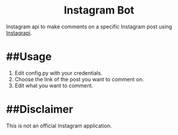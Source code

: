 <p align="center">
  
</p>

<h1 align="center">Instagram Bot</h1>

Instagram api to make comments on a specific Instagram post using [Instagrapi](https://github.com/subzeroid/instagrapi).

##Usage
===

1. Edit config.py with your credentials.
2. Choose the link of the post you want to comment on.
3. Edit what you want to comment.

##Disclaimer
===

This is not an official Instagram application. 
